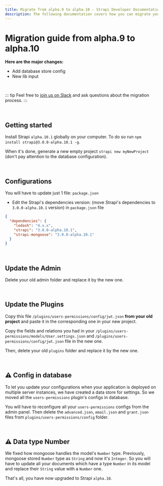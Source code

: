 ```yaml
---
title: Migrate from alpha.9 to alpha.10 - Strapi Developer Documentation
description: The following documentation covers how you can migrate your Strapi application from alpha.9 to alpha.10.
---
```


# Migration guide from alpha.9 to alpha.10

**Here are the major changes:**

- Add database store config
- New lib input

<br>

::: tip
Feel free to [join us on Slack](http://slack.strapi.io) and ask questions about the migration process.
:::

<br>

## Getting started

Install Strapi `alpha.10.1` globally on your computer. To do so run `npm install strapi@3.0.0-alpha.10.1 -g`.

When it's done, generate a new empty project `strapi new myNewProject` (don't pay attention to the database configuration).

<br>

## Configurations

You will have to update just 1 file: `package.json`

- Edit the Strapi's dependencies version: (move Strapi's dependencies to `3.0.0-alpha.10.1` version) in `package.json` file

```json
{
  "dependencies": {
    "lodash": "4.x.x",
    "strapi": "3.0.0-alpha.10.1",
    "strapi-mongoose": "3.0.0-alpha.10.1"
  }
}
```

<br>

## Update the Admin

Delete your old admin folder and replace it by the new one.

<br>

## Update the Plugins

Copy this file `/plugins/users-permissions/config/jwt.json` **from your old project** and paste it in the corresponding one in your new project.

Copy the fields and relations you had in your `/plugins/users-permissions/models/User.settings.json` and `/plugins/users-permissions/config/jwt.json` file in the new one.

Then, delete your old `plugins` folder and replace it by the new one.

<br>

## ⚠️ Config in database

To let you update your configurations when your application is deployed on multiple server instances, we have created a data store for settings. So we moved all the `users-permissions` plugin's configs in database.

You will have to reconfigure all your `users-permissions` configs from the admin panel. Then delete the `advanced.json`, `email.json` and `grant.json` files from `plugins/users-permissions/config` folder.

<br>

## ⚠️ Data type Number

We fixed how mongoose handles the model's `Number` type. Previously, mongoose stored `Number` type as `String` and now it's `Integer`. So you will have to update all your documents which have a type `Number` in its model and replace their `String` value with a `Number` one.

That's all, you have now upgraded to Strapi `alpha.10`.
